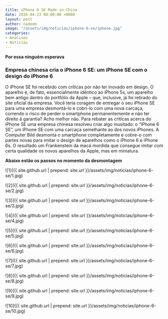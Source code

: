 ```yaml
---
title: iPhone 6 SE Made in China
date: 2016-04-23 00:00:00 +0000
layout: post
author: nadeem
image: "/assets/img/noticias/iphone-6-se/iphone.jpg"
categories:
- Analises
- Noticias
---
```


<strong>Por essa ninguém esperava</strong>

### Empresa chinesa cria o iPhone 6 SE: um iPhone SE com o design do iPhone 6

O iPhone SE foi recebido com críticas por não ter inovado em design. 
O aparelho é, de fato, essencialmente idêntico ao iPhone 5s, um aparelho bem antigo dentro do portfólio da Apple – que, inclusive, já foi retirado do site oficial da empresa. 
Você teria coragem de entregar o seu iPhone SE para uma empresa desmontá-lo e cobri-lo com uma nova carcaça, correndo o risco de perder o smartphone permanentemente e não ter direito à garantia? 
Acho melhor não.
Para rebater as críticas acerca do iPhone SE uma empresa chinesa resolveu criar algo inusitado: o “iPhone 6 SE”, um iPhone SE com uma carcaça semelhante ao dos novos iPhones. 
A Computer Bild desmonta o smartphone completamente e cobre-o com partes novas para imitar o design de aparelhos como o iPhone 6 e iPhone 6s.
O resultado um Frankenstein da macá mordida que consegue imitar com certa qualidade os novos aparelhos da Apple, mas em miniatura.

<b>Abaixo estão os passos no momento da desmontagem</b>

![1]({{ site.github.url | prepend: site.url }}/assets/img/noticias/iphone-6-se/1.jpg)

![2]({{ site.github.url | prepend: site.url }}/assets/img/noticias/iphone-6-se/2.jpg)

![3]({{ site.github.url | prepend: site.url }}/assets/img/noticias/iphone-6-se/3.jpg)

![4]({{ site.github.url | prepend: site.url }}/assets/img/noticias/iphone-6-se/4.jpg)

![5]({{ site.github.url | prepend: site.url }}/assets/img/noticias/iphone-6-se/5.jpg)

![6]({{ site.github.url | prepend: site.url }}/assets/img/noticias/iphone-6-se/6.jpg)

![7]({{ site.github.url | prepend: site.url }}/assets/img/noticias/iphone-6-se/7.jpg)

![8]({{ site.github.url | prepend: site.url }}/assets/img/noticias/iphone-6-se/8.jpg)

![9]({{ site.github.url | prepend: site.url }}/assets/img/noticias/iphone-6-se/9.jpg)

![10]({{ site.github.url | prepend: site.url }}/assets/img/noticias/iphone-6-se/10.jpg)